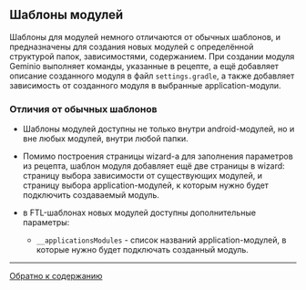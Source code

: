 ## Шаблоны модулей

Шаблоны для модулей немного отличаются от обычных шаблонов, и предназначены для создания новых модулей с определённой
структурой папок, зависимостями, содержанием. При создании модуля Geminio выполняет команды, указанные в рецепте, а ещё
добавляет описание созданного модуля в файл `settings.gradle`, а также добавляет зависимость от созданного модуля в
выбранные application-модули.

### Отличия от обычных шаблонов

- Шаблоны модулей доступны не только внутри android-модулей, но и вне любых модулей, внутри любой папки.

- Помимо построения страницы wizard-а для заполнения параметров из рецепта, шаблон модуля добавляет ещё две
  страницы в wizard: страницу выбора зависимости от существующих модулей, и страницу выбора application-модулей,
  к которым нужно будет подключить создаваемый модуль.

- в FTL-шаблонах новых модулей доступны дополнительные параметры:
    * `__applicationsModules` - список названий application-модулей, в которые нужно будет подключать созданный модуль.

---

[Обратно к содержанию](../../README.md#Содержание)